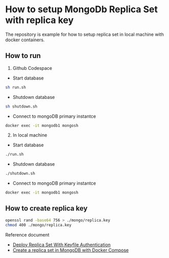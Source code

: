 # How to setup MongoDb Replica Set with replica key

The repository is example for how to setup replica set in local machine with docker containers.

## How to run

1. Github Codespace
        
- Start database

```Bash
sh run.sh 
```

- Shutdown database
```Bash
sh shutdown.sh
```

- Connect to mongoDB primary instantce

```Bash
docker exec -it mongodb1 mongosh
```

2. In local machine

- Start database

```Bash
./run.sh 
```

- Shutdown database
```Bash
./shutdown.sh
```

- Connect to mongoDB primary instantce

```Bash
docker exec -it mongodb1 mongosh
```

## How to create replica key

```Bash
openssl rand -base64 756 > ./mongo/replica.key
chmod 400 ./mongo/replica.key
```

Reference document 
- [Deploy Replica Set With Keyfile Authentication](https://www.mongodb.com/docs/manual/tutorial/deploy-replica-set-with-keyfile-access-control/)
- [Create a replica set in MongoDB with Docker Compose](https://blog.tericcabrel.com/mongodb-replica-set-docker-compose/)
